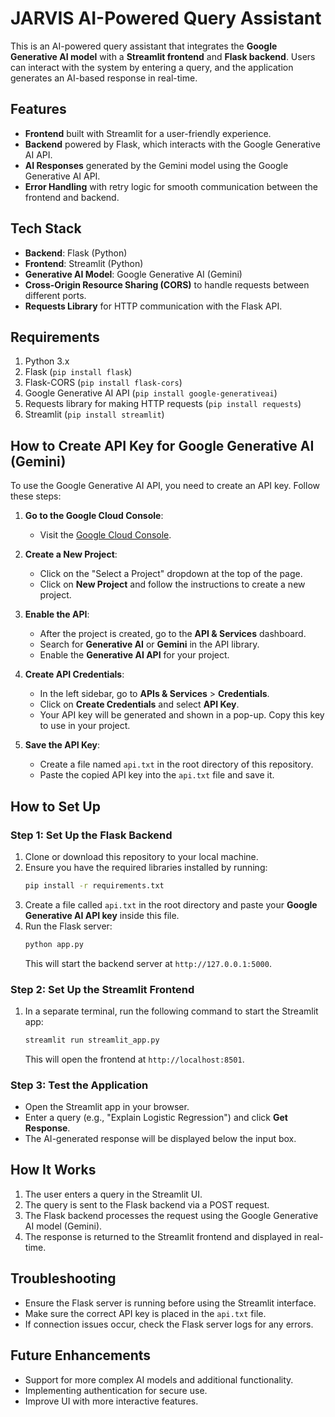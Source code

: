 # JARVIS AI-Powered Query Assistant

This is an AI-powered query assistant that integrates the **Google Generative AI model** with a **Streamlit frontend** and **Flask backend**. Users can interact with the system by entering a query, and the application generates an AI-based response in real-time.

## Features
- **Frontend** built with Streamlit for a user-friendly experience.
- **Backend** powered by Flask, which interacts with the Google Generative AI API.
- **AI Responses** generated by the Gemini model using the Google Generative AI API.
- **Error Handling** with retry logic for smooth communication between the frontend and backend.

## Tech Stack
- **Backend**: Flask (Python)
- **Frontend**: Streamlit (Python)
- **Generative AI Model**: Google Generative AI (Gemini)
- **Cross-Origin Resource Sharing (CORS)** to handle requests between different ports.
- **Requests Library** for HTTP communication with the Flask API.

## Requirements
1. Python 3.x
2. Flask (`pip install flask`)
3. Flask-CORS (`pip install flask-cors`)
4. Google Generative AI API (`pip install google-generativeai`)
5. Requests library for making HTTP requests (`pip install requests`)
6. Streamlit (`pip install streamlit`)

## How to Create API Key for Google Generative AI (Gemini)
To use the Google Generative AI API, you need to create an API key. Follow these steps:

1. **Go to the Google Cloud Console**:
   - Visit the [Google Cloud Console](https://console.cloud.google.com/).
   
2. **Create a New Project**:
   - Click on the "Select a Project" dropdown at the top of the page.
   - Click on **New Project** and follow the instructions to create a new project.

3. **Enable the API**:
   - After the project is created, go to the **API & Services** dashboard.
   - Search for **Generative AI** or **Gemini** in the API library.
   - Enable the **Generative AI API** for your project.

4. **Create API Credentials**:
   - In the left sidebar, go to **APIs & Services** > **Credentials**.
   - Click on **Create Credentials** and select **API Key**.
   - Your API key will be generated and shown in a pop-up. Copy this key to use in your project.

5. **Save the API Key**:
   - Create a file named `api.txt` in the root directory of this repository.
   - Paste the copied API key into the `api.txt` file and save it.

## How to Set Up

### Step 1: Set Up the Flask Backend
1. Clone or download this repository to your local machine.
2. Ensure you have the required libraries installed by running:
    ```bash
    pip install -r requirements.txt
    ```
3. Create a file called `api.txt` in the root directory and paste your **Google Generative AI API key** inside this file.
4. Run the Flask server:
    ```bash
    python app.py
    ```
   This will start the backend server at `http://127.0.0.1:5000`.

### Step 2: Set Up the Streamlit Frontend
1. In a separate terminal, run the following command to start the Streamlit app:
    ```bash
    streamlit run streamlit_app.py
    ```
   This will open the frontend at `http://localhost:8501`.

### Step 3: Test the Application
- Open the Streamlit app in your browser.
- Enter a query (e.g., "Explain Logistic Regression") and click **Get Response**.
- The AI-generated response will be displayed below the input box.

## How It Works
1. The user enters a query in the Streamlit UI.
2. The query is sent to the Flask backend via a POST request.
3. The Flask backend processes the request using the Google Generative AI model (Gemini).
4. The response is returned to the Streamlit frontend and displayed in real-time.

## Troubleshooting
- Ensure the Flask server is running before using the Streamlit interface.
- Make sure the correct API key is placed in the `api.txt` file.
- If connection issues occur, check the Flask server logs for any errors.

## Future Enhancements
- Support for more complex AI models and additional functionality.
- Implementing authentication for secure use.
- Improve UI with more interactive features.
